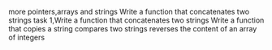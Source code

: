 more pointers,arrays and strings
Write a function that concatenates two strings
task 1,Write a function that concatenates two strings
Write a function that copies a string
compares two strings
reverses the content of an array of integers
